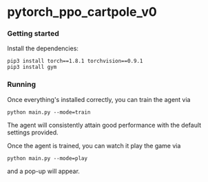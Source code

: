 # pytorch_ppo_cartpole_v0

### Getting started
Install the dependencies:
```
pip3 install torch==1.8.1 torchvision==0.9.1
pip3 install gym
```

### Running
Once everything's installed correctly, you can train the agent via 
```
python main.py --mode=train
```
The agent will consistently attain good performance with the default settings provided.

Once the agent is trained, you can watch it play the game via
```
python main.py --mode=play
```
and a pop-up will appear.
